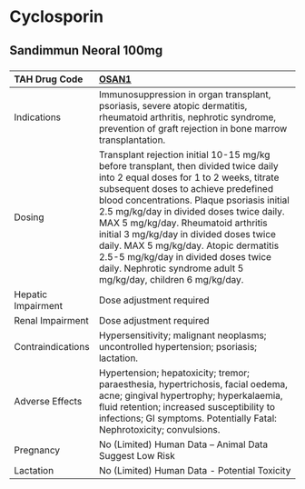 # Cyclosporin

## Sandimmun Neoral 100mg

##### 

| TAH Drug Code      | [OSAN1](https://www.tahsda.org.tw/drugs/hissearch.php?drug_code=OSAN1)                                                                                                                                                                                                                                                                                                                                                                                                                                   |
|:-------------------|:---------------------------------------------------------------------------------------------------------------------------------------------------------------------------------------------------------------------------------------------------------------------------------------------------------------------------------------------------------------------------------------------------------------------------------------------------------------------------------------------------------|
| Indications        | Immunosuppression in organ transplant, psoriasis, severe atopic dermatitis, rheumatoid arthritis, nephrotic syndrome, prevention of graft rejection in bone marrow transplantation.                                                                                                                                                                                                                                                                                                                      |
| Dosing             | Transplant rejection initial 10-15 mg/kg before transplant, then divided twice daily into 2 equal doses for 1 to 2 weeks, titrate subsequent doses to achieve predefined blood concentrations. Plaque psoriasis initial 2.5 mg/kg/day in divided doses twice daily. MAX 5 mg/kg/day. Rheumatoid arthritis initial 3 mg/kg/day in divided doses twice daily. MAX 5 mg/kg/day. Atopic dermatitis 2.5-5 mg/kg/day in divided doses twice daily. Nephrotic syndrome adult 5 mg/kg/day, children 6 mg/kg/day. |
| Hepatic Impairment | Dose adjustment required                                                                                                                                                                                                                                                                                                                                                                                                                                                                                 |
| Renal Impairment   | Dose adjustment required                                                                                                                                                                                                                                                                                                                                                                                                                                                                                 |
| Contraindications  | Hypersensitivity; malignant neoplasms; uncontrolled hypertension; psoriasis; lactation.                                                                                                                                                                                                                                                                                                                                                                                                                  |
| Adverse Effects    | Hypertension; hepatoxicity; tremor; paraesthesia, hypertrichosis, facial oedema, acne; gingival hypertrophy; hyperkalaemia, fluid retention; increased susceptibility to infections; GI symptoms. Potentially Fatal: Nephrotoxicity; convulsions.                                                                                                                                                                                                                                                        |
| Pregnancy          | No (Limited) Human Data – Animal Data Suggest Low Risk                                                                                                                                                                                                                                                                                                                                                                                                                                                   |
| Lactation          | No (Limited) Human Data - Potential Toxicity                                                                                                                                                                                                                                                                                                                                                                                                                                                             |

